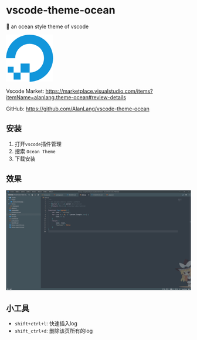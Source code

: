 # vscode-theme-ocean
🎨 an ocean style theme of vscode

![](icon.png)

Vscode Market: https://marketplace.visualstudio.com/items?itemName=alanlang.theme-ocean#review-details

GitHub: https://github.com/AlanLang/vscode-theme-ocean
## 安装
1. 打开`vscode`插件管理
2. 搜索 `Ocean Theme`
3. 下载安装
## 效果
![](images/ocean-preview.png)

## 小工具
* `shift+ctrl+l`: 快速插入log
* `shift_ctrl+d`: 删除该页所有的log